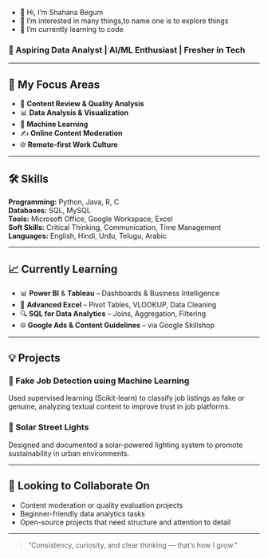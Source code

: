 - 👋 Hi, I’m Shahana Begum
- 👀 I’m interested in many things,to name one is to explore things
- 🌱 I’m currently learning to code

### 🚀 Aspiring Data Analyst | AI/ML Enthusiast | Fresher in Tech

---

## 🎯 My Focus Areas
- 🔎 **Content Review & Quality Analysis**
- 📊 **Data Analysis & Visualization**
- 🧠 **Machine Learning**
- ✍️ **Online Content Moderation**
- 🌐 **Remote-first Work Culture**

---

## 🛠️ Skills

**Programming:** Python, Java, R, C  
**Databases:** SQL, MySQL  
**Tools:** Microsoft Office, Google Workspace, Excel  
**Soft Skills:** Critical Thinking, Communication, Time Management  
**Languages:** English, Hindi, Urdu, Telugu, Arabic  

---

## 📈 Currently Learning
- 📊 **Power BI** & **Tableau** – Dashboards & Business Intelligence  
- 🧮 **Advanced Excel** – Pivot Tables, VLOOKUP, Data Cleaning  
- 🔍 **SQL for Data Analytics** – Joins, Aggregation, Filtering  
- 🌐 **Google Ads & Content Guidelines** – via Google Skillshop  

---

## 💡 Projects
### 🔐 Fake Job Detection using Machine Learning
Used supervised learning (Scikit-learn) to classify job listings as fake or genuine, analyzing textual content to improve trust in job platforms.

### 🔆 Solar Street Lights
Designed and documented a solar-powered lighting system to promote sustainability in urban environments.

---

## 🌱 Looking to Collaborate On
- Content moderation or quality evaluation projects  
- Beginner-friendly data analytics tasks  
- Open-source projects that need structure and attention to detail

---

> “Consistency, curiosity, and clear thinking — that’s how I grow.”

<!---
Unknown-soul16/Unknown-soul16 is a ✨ special ✨ repository because its `README.md` (this file) appears on your GitHub profile.
You can click the Preview link to take a look at your changes.
--->
